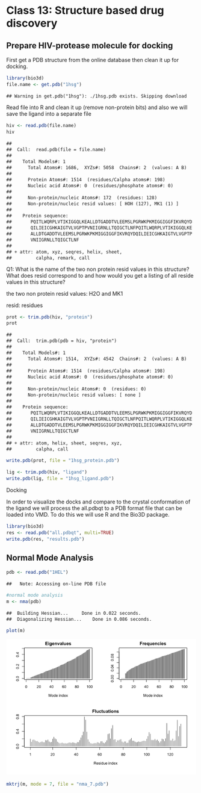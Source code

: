 Class 13: Structure based drug discovery
================

Prepare HIV-protease molecule for docking
-----------------------------------------

First get a PDB structure from the online database then clean it up for docking.

``` r
library(bio3d)
file.name <- get.pdb("1hsg")
```

    ## Warning in get.pdb("1hsg"): ./1hsg.pdb exists. Skipping download

Read file into R and clean it up (remove non-protein bits) and also we will save the ligand into a separate file

``` r
hiv <- read.pdb(file.name)
hiv
```

    ## 
    ##  Call:  read.pdb(file = file.name)
    ## 
    ##    Total Models#: 1
    ##      Total Atoms#: 1686,  XYZs#: 5058  Chains#: 2  (values: A B)
    ## 
    ##      Protein Atoms#: 1514  (residues/Calpha atoms#: 198)
    ##      Nucleic acid Atoms#: 0  (residues/phosphate atoms#: 0)
    ## 
    ##      Non-protein/nucleic Atoms#: 172  (residues: 128)
    ##      Non-protein/nucleic resid values: [ HOH (127), MK1 (1) ]
    ## 
    ##    Protein sequence:
    ##       PQITLWQRPLVTIKIGGQLKEALLDTGADDTVLEEMSLPGRWKPKMIGGIGGFIKVRQYD
    ##       QILIEICGHKAIGTVLVGPTPVNIIGRNLLTQIGCTLNFPQITLWQRPLVTIKIGGQLKE
    ##       ALLDTGADDTVLEEMSLPGRWKPKMIGGIGGFIKVRQYDQILIEICGHKAIGTVLVGPTP
    ##       VNIIGRNLLTQIGCTLNF
    ## 
    ## + attr: atom, xyz, seqres, helix, sheet,
    ##         calpha, remark, call

Q1: What is the name of the two non protein resid values in this structure? What does resid correspond to and how would you get a listing of all reside values in this structure?

the two non protein resid values: H2O and MK1

resid: residues

``` r
prot <- trim.pdb(hiv, "protein")
prot
```

    ## 
    ##  Call:  trim.pdb(pdb = hiv, "protein")
    ## 
    ##    Total Models#: 1
    ##      Total Atoms#: 1514,  XYZs#: 4542  Chains#: 2  (values: A B)
    ## 
    ##      Protein Atoms#: 1514  (residues/Calpha atoms#: 198)
    ##      Nucleic acid Atoms#: 0  (residues/phosphate atoms#: 0)
    ## 
    ##      Non-protein/nucleic Atoms#: 0  (residues: 0)
    ##      Non-protein/nucleic resid values: [ none ]
    ## 
    ##    Protein sequence:
    ##       PQITLWQRPLVTIKIGGQLKEALLDTGADDTVLEEMSLPGRWKPKMIGGIGGFIKVRQYD
    ##       QILIEICGHKAIGTVLVGPTPVNIIGRNLLTQIGCTLNFPQITLWQRPLVTIKIGGQLKE
    ##       ALLDTGADDTVLEEMSLPGRWKPKMIGGIGGFIKVRQYDQILIEICGHKAIGTVLVGPTP
    ##       VNIIGRNLLTQIGCTLNF
    ## 
    ## + attr: atom, helix, sheet, seqres, xyz,
    ##         calpha, call

``` r
write.pdb(prot, file = "1hsg_protein.pdb")
```

``` r
lig <- trim.pdb(hiv, "ligand")
write.pdb(lig, file = "1hsg_ligand.pdb")
```

Docking

In order to visualize the docks and compare to the crystal conformation of the ligand we will process the all.pdbqt to a PDB format file that can be loaded into VMD. To do this we will use R and the Bio3D package.

``` r
library(bio3d)
res <- read.pdb("all.pdbqt", multi=TRUE)
write.pdb(res, "results.pdb")
```

Normal Mode Analysis
--------------------

``` r
pdb <- read.pdb("1HEL")
```

    ##   Note: Accessing on-line PDB file

``` r
#normal mode analysis
m <- nma(pdb)
```

    ##  Building Hessian...     Done in 0.022 seconds.
    ##  Diagonalizing Hessian...    Done in 0.086 seconds.

``` r
plot(m)
```

![](class13_files/figure-markdown_github/unnamed-chunk-7-1.png)

``` r
mktrj(m, mode = 7, file = "nma_7.pdb")
```
